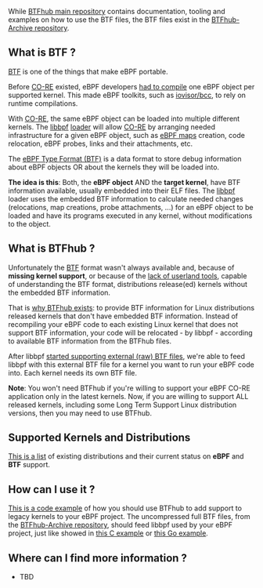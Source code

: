 While [BTFhub main repository](https://github.com/aquasecurity/btfhub/) contains documentation, tooling and examples on how to use the BTF files, the BTF files exist in the [BTFhub-Archive repository](https://github.com/aquasecurity/btfhub-archive/).

## What is BTF ?

[BTF](https://nakryiko.com/posts/bpf-portability-and-co-re/#btf) is one of the
things that make eBPF portable.

Before [CO-RE](https://nakryiko.com/posts/bpf-portability-and-co-re/) existed,
eBPF developers [had to
compile](https://ebpf.io/what-is-ebpf#how-are-ebpf-programs-written) one eBPF
object per supported kernel. This made eBPF toolkits, such as
[iovisor/bcc](https://github.com/iovisor/bcc), to rely on runtime compilations.

With [CO-RE](https://nakryiko.com/posts/bpf-portability-and-co-re/), the same
eBPF object can be loaded into multiple different kernels. The
[libbpf](https://github.com/libbpf/libbpf)
[loader](https://ebpf.io/what-is-ebpf#loader--verification-architecture) will
allow [CO-RE](https://nakryiko.com/posts/bpf-portability-and-co-re/) by
arranging needed infrastructure for a given eBPF object, such as [eBPF
maps](https://ebpf.io/what-is-ebpf#maps) creation, code relocation, eBPF
probes, links and their attachments, etc.

The [eBPF Type Format (BTF)](https://nakryiko.com/posts/btf-dedup/) is a data
format to store debug information about eBPF objects OR about the kernels they
will be loaded into.

**The idea is this**: Both, the **eBPF object** AND the **target kernel**, have
BTF information available, usually embedded into their ELF files. The
[libbpf](https://github.com/libbpf/libbpf) loader uses the embedded BTF
information to calculate needed changes (relocations, map creations, probe
attachments, ...) for an eBPF object to be loaded and have its programs
executed in any kernel, without modifications to the object.

## What is BTFhub ?

Unfortunately the
[BTF](https://github.com/iovisor/bcc/blob/master/docs/kernel-versions.md#main-features)
format wasn't always available and, because of **missing kernel support**, or
because of the [lack of userland
tools](https://bugs.launchpad.net/ubuntu/+source/linux/+bug/1949286), capable
of understanding the BTF format, distributions release(ed) kernels without the
embedded BTF information.

That is [why BTFhub exists](https://www.youtube.com/watch?v=ZYd0lVRwY80): to
provide BTF information for Linux distributions released kernels that don't
have embedded BTF information. Instead of recompiling your eBPF code to each
existing Linux kernel that does not support BTF information, your code will be
relocated - by libbpf - according to available BTF information from the BTFhub
files.

After libbpf [started supporting external (raw) BTF
files](https://github.com/libbpf/libbpf/commit/4920031c8809696debf43f7b0c8f95ea24b8f61c),
we're able to feed libbpf with this external BTF file for a kernel you want to
run your eBPF code into. Each kernel needs its own BTF file.

**Note**: You won't need BTFhub if you're willing to support your eBPF CO-RE
application only in the latest kernels. Now, if you are willing to support ALL
released kernels, including some Long Term Support Linux distribution versions,
then you may need to use BTFhub.

## Supported Kernels and Distributions

[This is a list](docs/supported-distros.md) of existing distributions and their
current status on **eBPF** and **BTF** support.

## How can I use it ?

[This is a code example](example/) of how you should use BTFhub to add support
to legacy kernels to your eBPF project. The uncompressed full BTF files, from
the [BTFhub-Archive repository](https://github.com/aquasecurity/btfhub-archive),
should feed libbpf used by your eBPF project, just like showed in
[this C example](https://github.com/aquasecurity/btfhub/blob/main/example/example.c#L177)
or [this Go example](https://github.com/aquasecurity/btfhub/blob/main/example/example.go#L88).

## Where can I find more information ?

- TBD
